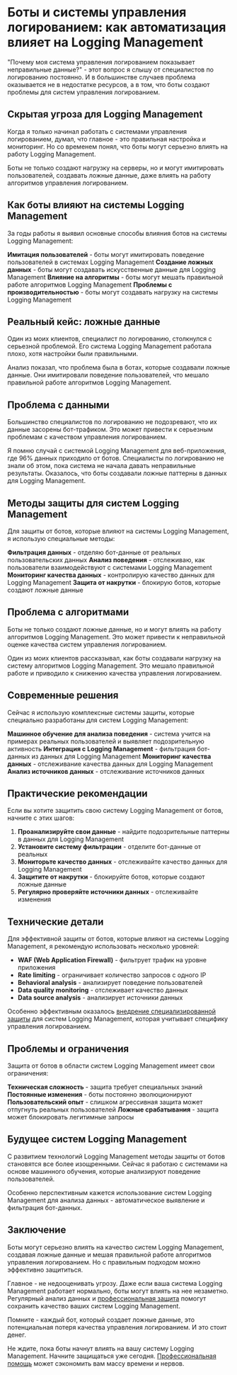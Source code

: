 # Боты и системы управления логированием: как автоматизация влияет на Logging Management

"Почему моя система управления логированием показывает неправильные данные?" - этот вопрос я слышу от специалистов по логированию постоянно. И в большинстве случаев проблема оказывается не в недостатке ресурсов, а в том, что боты создают проблемы для систем управления логированием.

## Скрытая угроза для Logging Management

Когда я только начинал работать с системами управления логированием, думал, что главное - это правильная настройка и мониторинг. Но со временем понял, что боты могут серьезно влиять на работу Logging Management.

Боты не только создают нагрузку на серверы, но и могут имитировать пользователей, создавать ложные данные, даже влиять на работу алгоритмов управления логированием.

## Как боты влияют на системы Logging Management

За годы работы я выявил основные способы влияния ботов на системы Logging Management:

**Имитация пользователей** - боты могут имитировать поведение пользователей в системах Logging Management
**Создание ложных данных** - боты могут создавать искусственные данные для Logging Management
**Влияние на алгоритмы** - боты могут мешать правильной работе алгоритмов Logging Management
**Проблемы с производительностью** - боты могут создавать нагрузку на системы Logging Management

## Реальный кейс: ложные данные

Один из моих клиентов, специалист по логированию, столкнулся с серьезной проблемой. Его система Logging Management работала плохо, хотя настройки были правильными.

Анализ показал, что проблема была в ботах, которые создавали ложные данные. Они имитировали поведение пользователей, что мешало правильной работе алгоритмов Logging Management.

## Проблема с данными

Большинство специалистов по логированию не подозревают, что их данные засорены бот-трафиком. Это может привести к серьезным проблемам с качеством управления логированием.

Я помню случай с системой Logging Management для веб-приложения, где 96% данных приходило от ботов. Специалисты по логированию не знали об этом, пока система не начала давать неправильные результаты. Оказалось, что боты создавали ложные паттерны в данных для Logging Management.

## Методы защиты для систем Logging Management

Для защиты от ботов, которые влияют на системы Logging Management, я использую специальные методы:

**Фильтрация данных** - отделяю бот-данные от реальных пользовательских данных
**Анализ поведения** - отслеживаю, как пользователи взаимодействуют с системами Logging Management
**Мониторинг качества данных** - контролирую качество данных для Logging Management
**Защита от накрутки** - блокирую ботов, которые создают ложные данные

## Проблема с алгоритмами

Боты не только создают ложные данные, но и могут влиять на работу алгоритмов Logging Management. Это может привести к неправильной оценке качества систем управления логированием.

Один из моих клиентов рассказывал, как боты создавали нагрузку на систему алгоритмов Logging Management. Это мешало правильной работе и приводило к снижению качества управления логированием.

## Современные решения

Сейчас я использую комплексные системы защиты, которые специально разработаны для систем Logging Management:

**Машинное обучение для анализа поведения** - система учится на примерах реальных пользователей и выявляет подозрительную активность
**Интеграция с Logging Management** - фильтрация бот-данных из данных для Logging Management
**Мониторинг качества данных** - отслеживание качества данных для Logging Management
**Анализ источников данных** - отслеживание источников данных

## Практические рекомендации

Если вы хотите защитить свою систему Logging Management от ботов, начните с этих шагов:

1. **Проанализируйте свои данные** - найдите подозрительные паттерны в данных для Logging Management
2. **Установите систему фильтрации** - отделите бот-данные от реальных
3. **Мониторьте качество данных** - отслеживайте качество данных для Logging Management
4. **Защитите от накрутки** - блокируйте ботов, которые создают ложные данные
5. **Регулярно проверяйте источники данных** - отслеживайте изменения

## Технические детали

Для эффективной защиты от ботов, которые влияют на системы Logging Management, я рекомендую использовать несколько уровней:

- **WAF (Web Application Firewall)** - фильтрует трафик на уровне приложения
- **Rate limiting** - ограничивает количество запросов с одного IP
- **Behavioral analysis** - анализирует поведение пользователей
- **Data quality monitoring** - отслеживает качество данных
- **Data source analysis** - анализирует источники данных

Особенно эффективным оказалось [внедрение специализированной защиты](https://progaem.com/ustanovka-antibота-usluga-po-zashhite-ot-botов-vashih-sajtов-na-различных-cms-системах.html) для систем Logging Management, которая учитывает специфику управления логированием.

## Проблемы и ограничения

Защита от ботов в области систем Logging Management имеет свои ограничения:

**Техническая сложность** - защита требует специальных знаний
**Постоянные изменения** - боты постоянно эволюционируют
**Пользовательский опыт** - слишком агрессивная защита может отпугнуть реальных пользователей
**Ложные срабатывания** - защита может блокировать легитимные запросы

## Будущее систем Logging Management

С развитием технологий Logging Management методы защиты от ботов становятся все более изощренными. Сейчас я работаю с системами на основе машинного обучения, которые анализируют поведение пользователей.

Особенно перспективным кажется использование систем Logging Management для анализа данных - автоматическое выявление и фильтрация бот-данных.

## Заключение

Боты могут серьезно влиять на качество систем Logging Management, создавая ложные данные и мешая правильной работе алгоритмов управления логированием. Но с правильным подходом можно эффективно защититься.

Главное - не недооценивать угрозу. Даже если ваша система Logging Management работает нормально, боты могут влиять на нее незаметно. Регулярный анализ данных и [профессиональная защита](https://progaem.com/ustanovka-antibота-usluga-po-zashhite-ot-botов-vashih-sajtов-na-различных-cms-системах.html) помогут сохранить качество ваших систем Logging Management.

Помните - каждый бот, который создает ложные данные, это потенциальная потеря качества управления логированием. И это стоит денег.

Не ждите, пока боты начнут влиять на вашу систему Logging Management. Начните защищаться уже сегодня. [Профессиональная помощь](https://progaem.com/ustanovka-antibота-usluga-po-zashhite-ot-botов-vashih-sajtов-na-различных-cms-системах.html) может сэкономить вам массу времени и нервов.

